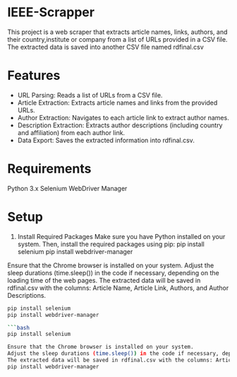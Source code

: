 # IEEE-Scrapper
This project is a web scraper that extracts article names, links, authors, and their country,institute or company from a list of URLs provided in a CSV file. The extracted data is saved into another CSV file named rdfinal.csv
# Features
* URL Parsing: Reads a list of URLs from a CSV file.
* Article Extraction: Extracts article names and links from the provided URLs.
* Author Extraction: Navigates to each article link to extract author names.
* Description Extraction: Extracts author descriptions (including country and affiliation) from each author link.
* Data Export: Saves the extracted information into rdfinal.csv.
# Requirements
Python 3.x
Selenium
WebDriver Manager
# Setup
1. Install Required Packages
Make sure you have Python installed on your system. Then, install the required packages using pip: pip install selenium pip install webdriver-manager

Ensure that the Chrome browser is installed on your system.
Adjust the sleep durations (time.sleep()) in the code if necessary, depending on the loading time of the web pages.
The extracted data will be saved in rdfinal.csv with the columns: Article Name, Article Link, Authors, and Author Descriptions.

```bash
pip install selenium
pip install webdriver-manager

```bash
pip install selenium

Ensure that the Chrome browser is installed on your system.
Adjust the sleep durations (time.sleep()) in the code if necessary, depending on the loading time of the web pages.
The extracted data will be saved in rdfinal.csv with the columns: Article Name, Article Link, Authors, and Author Descriptions.
pip install webdriver-manager
